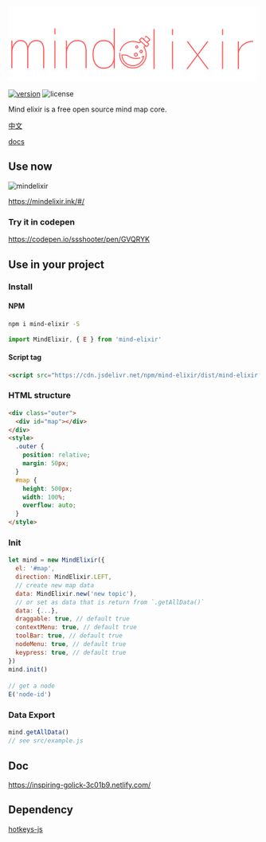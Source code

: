 ![mindelixir logo](https://raw.githubusercontent.com/ssshooter/mind-elixir-core/master/logo.png)

<p>
  <a href="https://www.npmjs.com/package/mind-elixir"><img src="https://img.shields.io/npm/v/mind-elixir" alt="version"></a>
  <img src="https://img.shields.io/npm/l/mind-elixir" alt="license">
</p>

Mind elixir is a free open source mind map core.

[中文](https://github.com/ssshooter/mind-elixir-core/blob/master/readme.cn.md)

[docs](docs)

## Use now

![mindelixir](https://raw.githubusercontent.com/ssshooter/mind-elixir-core/master/screenshot.png)

https://mindelixir.ink/#/

### Try it in codepen

https://codepen.io/ssshooter/pen/GVQRYK

## Use in your project

### Install

#### NPM

```bash
npm i mind-elixir -S
```

```javascript
import MindElixir, { E } from 'mind-elixir'
```

#### Script tag

```html
<script src="https://cdn.jsdelivr.net/npm/mind-elixir/dist/mind-elixir.js"></script>
```

### HTML structure

```html
<div class="outer">
  <div id="map"></div>
</div>
<style>
  .outer {
    position: relative;
    margin: 50px;
  }
  #map {
    height: 500px;
    width: 100%;
    overflow: auto;
  }
</style>
```

### Init

```javascript
let mind = new MindElixir({
  el: '#map',
  direction: MindElixir.LEFT,
  // create new map data
  data: MindElixir.new('new topic'),
  // or set as data that is return from `.getAllData()`
  data: {...},
  draggable: true, // default true
  contextMenu: true, // default true
  toolBar: true, // default true
  nodeMenu: true, // default true
  keypress: true, // default true
})
mind.init()

// get a node
E('node-id')
```

### Data Export

```javascript
mind.getAllData()
// see src/example.js
```

## Doc

https://inspiring-golick-3c01b9.netlify.com/

## Dependency

[hotkeys-js](https://www.npmjs.com/package/hotkeys-js)
